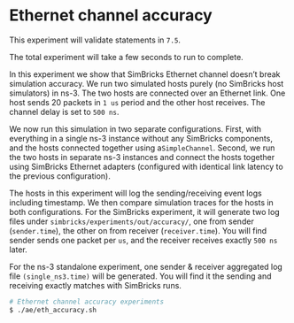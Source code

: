 # Ethernet channel accuracy

This experiment will validate statements in `7.5`.  

The total experiment will take a few seconds to run to complete.

In this experiment we show that SimBricks Ethernet channel doesn’t break simulation accuracy. We run two simulated hosts purely (no SimBricks host simulators) in ns-3. The two hosts are connected over an Ethernet link. One host sends 20 packets in `1 us` period and the other host receives. The channel delay is set to `500 ns`.

We now run this simulation in two separate configurations. First, with everything in a single ns-3 instance without any SimBricks components, and the hosts connected together using  a`SimpleChannel`. Second, we run the two hosts in separate ns-3 instances and connect the hosts together using SimBricks Ethernet adapters (configured with identical link latency to the previous configuration). 

The hosts in this experiment will log the sending/receiving event logs including timestamp. We then compare simulation traces for the hosts in both configurations. For the SimBricks experiment, it will generate two log files under `simbricks/experiments/out/accuracy/`, one from sender (`sender.time`), the other on from receiver (`receiver.time`).   You will find sender sends one packet per `us`, and the receiver receives exactly `500 ns` later.

For the ns-3 standalone experiment, one sender & receiver aggregated log file `(single_ns3.time)` will be generated. You will find it the sending and receiving exactly matches with SimBricks runs.

```bash
# Ethernet channel accuracy experiments
$ ./ae/eth_accuracy.sh

```